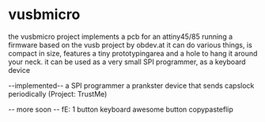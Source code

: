vusbmicro
=========

the vusbmicro project implements a pcb for an attiny45/85 running a firmware based  on the vusb project by obdev.at
it can do various things, is compact in size, features a tiny prototypingarea  and a hole to hang it around your neck.
it can be used as a very small SPI programmer, as a keyboard device 


--implemented--
a SPI programmer
a prankster device that sends capslock periodically (Project: TrustMe)

-- more soon --
fE:
 1 button keyboard
 awesome button
 copypasteflip

